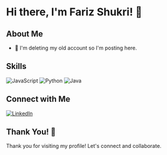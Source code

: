 # Hi there, I'm Fariz Shukri! 👋

## About Me
- 🌱 I'm deleting my old account so I'm posting here.

## Skills
![JavaScript](https://img.shields.io/badge/-JavaScript-yellow?style=for-the-badge&logo=javascript&logoColor=white)
![Python](https://img.shields.io/badge/-Python-blue?style=for-the-badge&logo=python&logoColor=white)
![Java](https://img.shields.io/badge/-Java-orange?style=for-the-badge&logo=java&logoColor=white)


## Connect with Me
[![LinkedIn](https://img.shields.io/badge/-FarizShukri-blue?style=for-the-badge&logo=linkedin&logoColor=white)](https://www.linkedin.com/in/farizshukri)

## Thank You! 🎉
Thank you for visiting my profile! Let's connect and collaborate.
